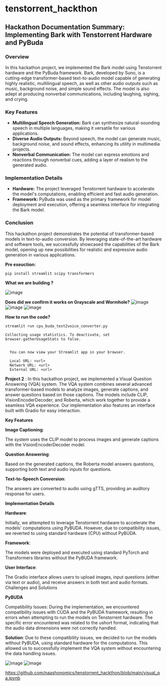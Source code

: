 # tenstorrent_hackthon

## Hackathon Documentation Summary: Implementing Bark with Tenstorrent Hardware and PyBuda
### Overview
In this hackathon project, we implemented the Bark model using Tenstorrent hardware and the PyBuda framework. Bark, developed by Suno, is a cutting-edge transformer-based text-to-audio model capable of generating highly realistic, multilingual speech, as well as other audio outputs such as music, background noise, and simple sound effects. The model is also adept at producing nonverbal communications, including laughing, sighing, and crying.
### Key Features
- **Multilingual Speech Generation:** Bark can synthesize natural-sounding speech in multiple languages, making it versatile for various applications.
- **Diverse Audio Outputs:** Beyond speech, the model can generate music, background noise, and sound effects, enhancing its utility in multimedia projects.
- **Nonverbal Communication:** The model can express emotions and reactions through nonverbal cues, adding a layer of realism to the generated audio.
### Implementation Details
- **Hardware:** The project leveraged Tenstorrent hardware to accelerate the model's computations, enabling efficient and fast audio generation.
- **Framework:** PyBuda was used as the primary framework for model deployment and execution, offering a seamless interface for integrating the Bark model.
### Conclusion
This hackathon project demonstrates the potential of transformer-based models in text-to-audio conversion. By leveraging state-of-the-art hardware and software tools, we successfully showcased the capabilities of the Bark model, opening up new possibilities for realistic and expressive audio generation in various applications.


**Pre exeuction:**
```
pip install streamlit scipy transformers
```

**What we are building ?**

![image](https://github.com/user-attachments/assets/4043b12c-cc0a-40fd-88a5-b800ce588cdd)


**Does did we confirm it works on Grayscale and Wormhole?**
![image](https://github.com/user-attachments/assets/b88772a7-c353-477e-a87e-c281af947a97)
![image](https://github.com/user-attachments/assets/ba6b1091-9bb0-4880-8efa-8d8919f82996)
![image](https://github.com/user-attachments/assets/0c8c7921-939e-4cb9-b621-d6e1dd4ea3a0)


**How to run the code?**

```
streamlit run cpu_buda_text2voice_converter.py
```

```
Collecting usage statistics. To deactivate, set browser.gatherUsageStats to false.


  You can now view your Streamlit app in your browser.

  Local URL: <url>
  Network URL: <url>
  External URL: <url>
```
**Project 2** : In this hackathon project, we implemented a Visual Question Answering (VQA) system. The VQA system combines several advanced transformer-based models to analyze images, generate captions, and answer questions based on those captions. The models include CLIP, VisionEncoderDecoder, and Roberta, which work together to provide a seamless VQA experience. Our implementation also features an interface built with Gradio for easy interaction.

**Key Features**

**Image Captioning**:

The system uses the CLIP model to process images and generate captions with the VisionEncoderDecoder model.

**Question Answering**: 

Based on the generated captions, the Roberta model answers questions, supporting both text and audio inputs for questions.

**Text-to-Speech Conversion**: 

The answers are converted to audio using gTTS, providing an auditory response for users.

**Implementation Details**

**Hardware**:

Initially, we attempted to leverage Tenstorrent hardware to accelerate the models' computations using PyBUDA. However, due to compatibility issues, we reverted to using standard hardware (CPU) without PyBUDA.

**Framework**: 

The models were deployed and executed using standard PyTorch and Transformers libraries without the PyBUDA framework.

**User Interface**: 

The Gradio interface allows users to upload images, input questions (either via text or audio), and receive answers in both text and audio formats.
Challenges and Solutions

**PyBUDA** 

Compatibility Issues: During the implementation, we encountered compatibility issues with CUDA and the PyBUDA framework, resulting in errors when attempting to run the models on Tenstorrent hardware. The specific error encountered was related to the ushort format, indicating that the audio data dimensions were not correctly handled.


**Solution**: Due to these compatibility issues, we decided to run the models without PyBUDA, using standard hardware for the computations. This allowed us to successfully implement the VQA system without encountering the data handling issues.

![image](https://github.com/user-attachments/assets/4fc27f9d-95f3-4bef-9b87-8ac09aef5da6)
![image](https://github.com/user-attachments/assets/5f871962-94f5-4602-b542-876d2e276b0b)


https://github.com/naashonomics/tenstorrent_hackthon/blob/main/visual_qa.ipynb
